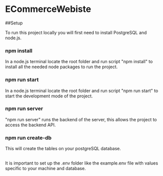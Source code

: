 
# ECommerceWebiste

##Setup

To run this project locally you will first need to install PostgreSQL and node.js. 

### npm install

In a node.js terminal locate the root folder and run script "npm install" to install all the needed node packages to run the project.

### npm run start

In a node.js terminal locate the root folder and run script "npm run start" to start the development mode of the project.

### npm run server

"npm run server" runs the backend of the server, this allows the project to access the backend API.

### npm run create-db 

This will create the tables on your postgreSQL database.


##

It is important to set up the .env folder like the example.env file with values specific to your machine and database. 


